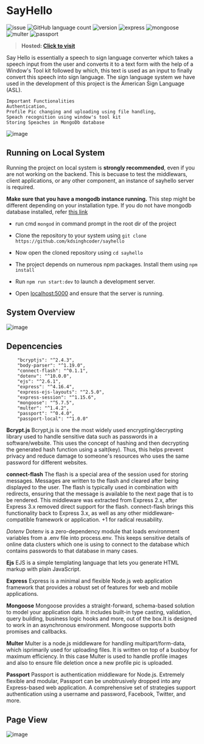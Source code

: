 # SayHello
![issue](https://img.shields.io/github/issues/kdsinghcoder/sayhello)
![GitHub language count](https://img.shields.io/github/languages/count/kdsinghcoder/sayhello)
![version](https://img.shields.io/github/package-json/v/kdsinghcoder/sayhello)
![express](https://img.shields.io/github/package-json/dependency-version/kdsinghcoder/sayhello/express)
![mongoose](https://img.shields.io/github/package-json/dependency-version/kdsinghcoder/sayhello/mongoose)
![multer](https://img.shields.io/github/package-json/dependency-version/kdsinghcoder/sayhello/multer)
![passport](https://img.shields.io/github/package-json/dependency-version/kdsinghcoder/sayhello/passport)

> **Hosted: [Click to visit](sa-yhello.herokuapp.com/)**

Say Hello is essentially a speech to sign language converter which takes a speech input from the user and converts it to a text form with the help of a Window's Tool kit followed by which, this text is used as an input to finally convert this speech into sign language. The sign language system we have used in the development of this project is the American Sign Language (ASL).

```
Important Functionalities
Authentication,
Profile Pic changing and uploading using file handling,
Speach recognition using window's tool kit
Storing Speaches in MongoDb database
```

![image]()

## Running on Local System

Running the project on local system is **strongly recommended**, even if you are not working on the backend. This is becuase to test the middlewars, client applications, or any other component, an instance of sayhello server is required.

 **Make sure that you have a mongodb instance running.** This step might be different depending on your installation type. If you do not have mongodb database installed, refer [this link](https://docs.mongodb.com/manual/administration/install-community/)

- run cmd `mongod` in command prompt in the root dir of the project 

- Clone the repository to your system using `git clone https://github.com/kdsinghcoder/sayhello`
- Now open the cloned repository using `cd sayhello`
- The project depends on numerous npm packages. Install them using  `npm install`
- Run `npm run start:dev` to launch a development server.
- Open [localhost:5000](http://localhost:5000) and ensure that the server is running.

## System Overview
![image](https://user-images.githubusercontent.com/50829119/123988201-70509700-d9e5-11eb-9def-7f254d6a2a34.png)

## Depencencies 
```
    "bcryptjs": "^2.4.3",
    "body-parser": "^1.19.0",
    "connect-flash": "^0.1.1",
    "dotenv": "^10.0.0",
    "ejs": "^2.6.1",
    "express": "^4.16.4",
    "express-ejs-layouts": "^2.5.0",
    "express-session": "^1.15.6",
    "mongoose": "^5.7.5",
    "multer": "^1.4.2",
    "passport": "^0.4.0",
    "passport-local": "^1.0.0"
```

**Bcrypt.js**
Bcrypt,js is one the most widely used encrypting/decrypting library used to handle sensitive data such as passwords in a software/website. This uses the concept of hashing and then decrypting the generated hash function using a salt(key). Thus, this helps prevent privacy and reduce damage to someone's resources who uses the same password for different websites.

**connect-flash**
The flash is a special area of the session used for storing messages. Messages are written to the flash and cleared after being displayed to the user. The flash is
typically used in combination with redirects, ensuring that the message is available to the next page that is to be rendered. This middleware was extracted from Express 2.x, after Express 3.x removed direct support for the flash. connect-flash brings this functionality back to Express 3.x, as well as any other middleware-compatible framework or
application. +1 for radical reusability.

*Dotenv*
Dotenv is a zero-dependency module that loads environment variables from a .env file into process.env. This keeps sensitive details of online data clusters which one is using to connect to the database which contains passwords to that database in many cases.

**Ejs**
EJS is a simple templating language that lets you generate HTML markup with plain JavaScript.

**Express**
Express is a minimal and flexible Node.js web application framework that provides a robust set of features for web and mobile applications.

**Mongoose**
Mongoose provides a straight-forward, schema-based solution to model your application data. It includes built-in type casting, validation, query building, business logic hooks and more, out of the box.It is designed to work in an asynchronous environment. Mongoose supports both promises and callbacks. 

**Multer**
Multer is a node.js middleware for handling multipart/form-data, which isprimarily used for uploading files. It is written on top of a busboy for maximum
efficiency. In this case Multer is used to handle profile images and also to ensure file deletion once a new profile pic is uploaded.

**Passport**
Passport is authentication middleware for Node.js. Extremely flexible and modular, Passport can be unobtrusively dropped into any Express-based web application. A comprehensive set of strategies support authentication using a username and password, Facebook, Twitter, and more.

## Page View
![image]()






